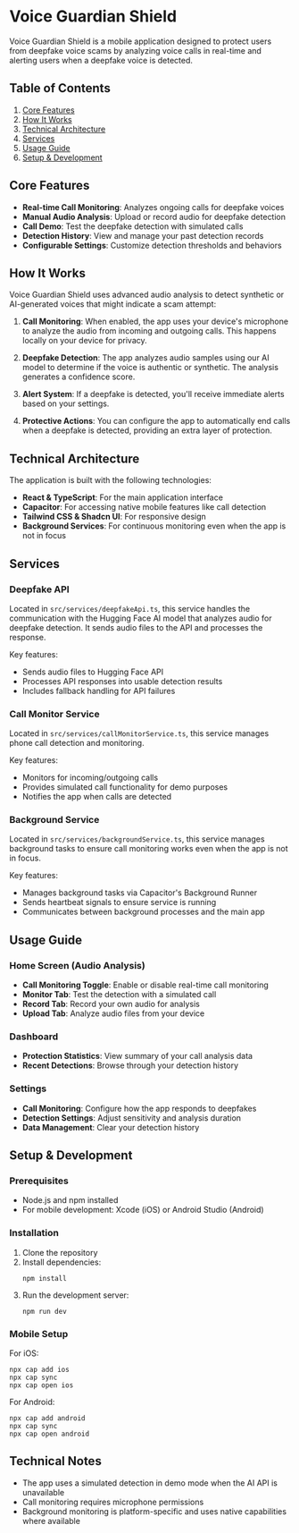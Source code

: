 
# Voice Guardian Shield

Voice Guardian Shield is a mobile application designed to protect users from deepfake voice scams by analyzing voice calls in real-time and alerting users when a deepfake voice is detected.

## Table of Contents

1. [Core Features](#core-features)
2. [How It Works](#how-it-works)
3. [Technical Architecture](#technical-architecture)
4. [Services](#services)
5. [Usage Guide](#usage-guide)
6. [Setup & Development](#setup--development)

## Core Features

- **Real-time Call Monitoring**: Analyzes ongoing calls for deepfake voices
- **Manual Audio Analysis**: Upload or record audio for deepfake detection
- **Call Demo**: Test the deepfake detection with simulated calls
- **Detection History**: View and manage your past detection records
- **Configurable Settings**: Customize detection thresholds and behaviors

## How It Works

Voice Guardian Shield uses advanced audio analysis to detect synthetic or AI-generated voices that might indicate a scam attempt:

1. **Call Monitoring**: When enabled, the app uses your device's microphone to analyze the audio from incoming and outgoing calls. This happens locally on your device for privacy.

2. **Deepfake Detection**: The app analyzes audio samples using our AI model to determine if the voice is authentic or synthetic. The analysis generates a confidence score.

3. **Alert System**: If a deepfake is detected, you'll receive immediate alerts based on your settings.

4. **Protective Actions**: You can configure the app to automatically end calls when a deepfake is detected, providing an extra layer of protection.

## Technical Architecture

The application is built with the following technologies:

- **React & TypeScript**: For the main application interface
- **Capacitor**: For accessing native mobile features like call detection
- **Tailwind CSS & Shadcn UI**: For responsive design
- **Background Services**: For continuous monitoring even when the app is not in focus

## Services

### Deepfake API

Located in `src/services/deepfakeApi.ts`, this service handles the communication with the Hugging Face AI model that analyzes audio for deepfake detection. It sends audio files to the API and processes the response.

Key features:
- Sends audio files to Hugging Face API
- Processes API responses into usable detection results
- Includes fallback handling for API failures

### Call Monitor Service

Located in `src/services/callMonitorService.ts`, this service manages phone call detection and monitoring.

Key features:
- Monitors for incoming/outgoing calls
- Provides simulated call functionality for demo purposes
- Notifies the app when calls are detected

### Background Service

Located in `src/services/backgroundService.ts`, this service manages background tasks to ensure call monitoring works even when the app is not in focus.

Key features:
- Manages background tasks via Capacitor's Background Runner
- Sends heartbeat signals to ensure service is running
- Communicates between background processes and the main app

## Usage Guide

### Home Screen (Audio Analysis)

- **Call Monitoring Toggle**: Enable or disable real-time call monitoring
- **Monitor Tab**: Test the detection with a simulated call
- **Record Tab**: Record your own audio for analysis
- **Upload Tab**: Analyze audio files from your device

### Dashboard

- **Protection Statistics**: View summary of your call analysis data
- **Recent Detections**: Browse through your detection history

### Settings

- **Call Monitoring**: Configure how the app responds to deepfakes
- **Detection Settings**: Adjust sensitivity and analysis duration
- **Data Management**: Clear your detection history

## Setup & Development

### Prerequisites

- Node.js and npm installed
- For mobile development: Xcode (iOS) or Android Studio (Android)

### Installation

1. Clone the repository
2. Install dependencies:
   ```
   npm install
   ```
3. Run the development server:
   ```
   npm run dev
   ```

### Mobile Setup

For iOS:
```
npx cap add ios
npx cap sync
npx cap open ios
```

For Android:
```
npx cap add android
npx cap sync
npx cap open android
```

## Technical Notes

- The app uses a simulated detection in demo mode when the AI API is unavailable
- Call monitoring requires microphone permissions
- Background monitoring is platform-specific and uses native capabilities where available
